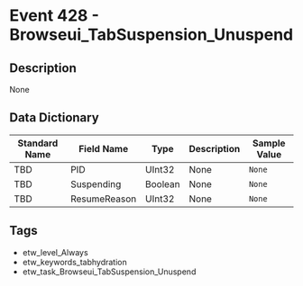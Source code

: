 # Event 428 - Browseui_TabSuspension_Unuspend

## Description
None

## Data Dictionary
|Standard Name|Field Name|Type|Description|Sample Value|
|---|---|---|---|---|
|TBD|PID|UInt32|None|`None`|
|TBD|Suspending|Boolean|None|`None`|
|TBD|ResumeReason|UInt32|None|`None`|

## Tags
* etw_level_Always
* etw_keywords_tabhydration
* etw_task_Browseui_TabSuspension_Unuspend